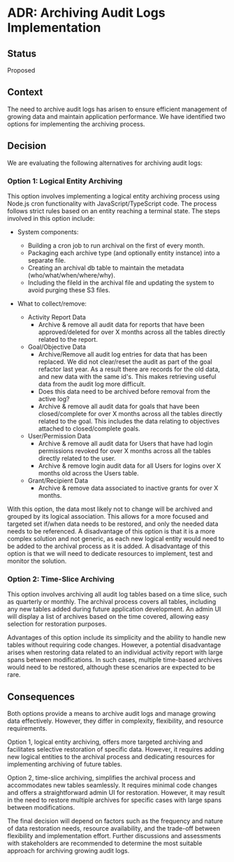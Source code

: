 # ADR: Archiving Audit Logs Implementation

## Status
Proposed

## Context
The need to archive audit logs has arisen to ensure efficient management of growing data and maintain application performance. We have identified two options for implementing the archiving process.

## Decision
We are evaluating the following alternatives for archiving audit logs:

### Option 1: Logical Entity Archiving
This option involves implementing a logical entity archiving process using Node.js cron functionality with JavaScript/TypeScript code. The process follows strict rules based on an entity reaching a terminal state. The steps involved in this option include:

- System components:
  - Building a cron job to run archival on the first of every month.
  - Packaging each archive type (and optionally entity instance) into a separate file.
  - Creating an archival db table to maintain the metadata (who/what/when/where/why).
  - Including the fileId in the archival file and updating the system to avoid purging these S3 files.

- What to collect/remove:
	- Activity Report Data
	    - Archive & remove all audit data for reports that have been approved/deleted for over X months across all the tables directly related to the report.
	- Goal/Objective Data
	    - Archive/Remove all audit log entries for data that has been replaced. We did not clear/reset the audit as part of the goal refactor last year. As a result there are records for the old data, and new data with the same id's. This makes retrieving useful data from the audit log more difficult.
	    - Does this data need to be archived before removal from the active log?
	    - Archive & remove all audit data for goals that have been closed/complete for over X months across all the tables directly related to the goal. This includes the data relating to objectives attached to closed/complete goals.
	- User/Permission Data
	    - Archive & remove all audit data for Users that have had login permissions revoked for over X months across all the tables directly related to the user.
	    - Archive & remove login audit data for all Users for logins over X months old across the Users table.
	- Grant/Recipient Data
	    - Archive & remove data associated to inactive grants for over X months.

With this option, the data most likely not to change will be archived and grouped by its logical association. This allows for a more focused and targeted set if/when data needs to be restored, and only the needed data needs to be referenced. A disadvantage of this option is that it is a more complex solution and not generic, as each new logical entity would need to be added to the archival process as it is added. A disadvantage of this option is that we will need to dedicate resources to implement, test and monitor the solution.

### Option 2: Time-Slice Archiving
This option involves archiving all audit log tables based on a time slice, such as quarterly or monthly. The archival process covers all tables, including any new tables added during future application development. An admin UI will display a list of archives based on the time covered, allowing easy selection for restoration purposes.

Advantages of this option include its simplicity and the ability to handle new tables without requiring code changes. However, a potential disadvantage arises when restoring data related to an individual activity report with large spans between modifications. In such cases, multiple time-based archives would need to be restored, although these scenarios are expected to be rare.

## Consequences
Both options provide a means to archive audit logs and manage growing data effectively. However, they differ in complexity, flexibility, and resource requirements.

Option 1, logical entity archiving, offers more targeted archiving and facilitates selective restoration of specific data. However, it requires adding new logical entities to the archival process and dedicating resources for implementing archiving of future tables.

Option 2, time-slice archiving, simplifies the archival process and accommodates new tables seamlessly. It requires minimal code changes and offers a straightforward admin UI for restoration. However, it may result in the need to restore multiple archives for specific cases with large spans between modifications.

The final decision will depend on factors such as the frequency and nature of data restoration needs, resource availability, and the trade-off between flexibility and implementation effort. Further discussions and assessments with stakeholders are recommended to determine the most suitable approach for archiving growing audit logs.